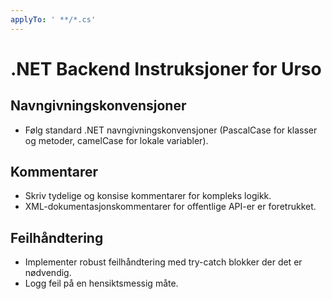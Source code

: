 ```yaml
---
applyTo: ' **/*.cs'
---
```

# .NET Backend Instruksjoner for Urso

## Navngivningskonvensjoner

- Følg standard .NET navngivningskonvensjoner (PascalCase for klasser og metoder, camelCase for lokale variabler).

## Kommentarer

- Skriv tydelige og konsise kommentarer for kompleks logikk.
- XML-dokumentasjonskommentarer for offentlige API-er er foretrukket.

## Feilhåndtering

- Implementer robust feilhåndtering med try-catch blokker der det er nødvendig.
- Logg feil på en hensiktsmessig måte.

